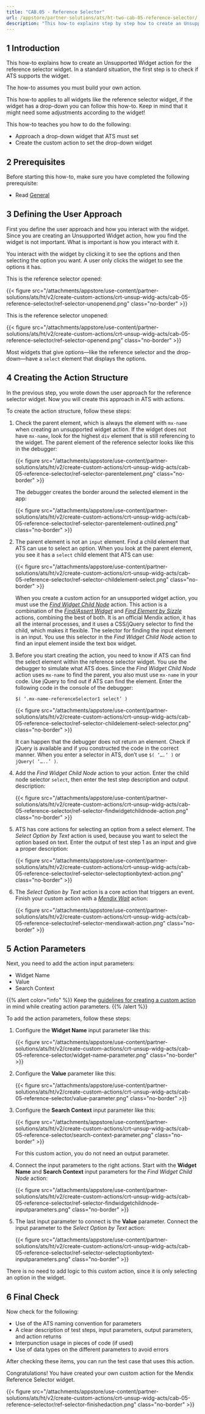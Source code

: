 ```yaml
---
title: "CAB.05 - Reference Selector"
url: /appstore/partner-solutions/ats/ht-two-cab-05-reference-selector/
description: "This how-to explains step by step how to create an Unsupported Widget action for the Mendix Reference Selector widget."
---
```


## 1 Introduction

This how-to explains how to create an Unsupported Widget action for the reference selector widget. In a standard situation, the first step is to check if ATS supports the widget. 

The how-to assumes you must build your own action.

This how-to applies to all widgets like the reference selector widget, if the widget has a drop-down you can follow this how-to. Keep in mind that it might need some adjustments according to the widget!

This how-to teaches you how to do the following:

* Approach a drop-down widget that ATS must set
* Create the custom action to set the drop-down widget

## 2 Prerequisites

Before starting this how-to, make sure you have completed the following prerequisite:
 
* Read [General](/appstore/partner-solutions/ats/ht-two-custom-action-general/)

## 3 Defining the User Approach

First you define the user approach and how you interact with the widget. Since you are creating an Unsupported Widget action, how you find the widget is not important. What is important is how you interact with it.

You interact with the widget by clicking it to see the options and then selecting the option you want. A user only clicks the widget to see the options it has.

This is the reference selector opened:

{{< figure src="/attachments/appstore/use-content/partner-solutions/ats/ht/v2/create-custom-actions/crt-unsup-widg-acts/cab-05-reference-selector/ref-selector-unopenend.png" class="no-border" >}}

This is the reference selector unopened:

{{< figure src="/attachments/appstore/use-content/partner-solutions/ats/ht/v2/create-custom-actions/crt-unsup-widg-acts/cab-05-reference-selector/ref-selector-openend.png" class="no-border" >}}

Most widgets that give options—like the reference selector and the drop-down—have a `select` element that displays the options.

## 4 Creating the Action Structure

In the previous step, you wrote down the user approach for the reference selector widget. Now you will create this approach in ATS with actions.

To create the action structure, follow these steps:

1. Check the parent element, which is always the element with `mx-name` when creating an unsupported widget action. If the widget does not have `mx-name`, look for the highest `div` element that is still referencing to the widget. The parent element of the reference selector looks like this in the debugger:

    {{< figure src="/attachments/appstore/use-content/partner-solutions/ats/ht/v2/create-custom-actions/crt-unsup-widg-acts/cab-05-reference-selector/ref-selector-parentelement.png" class="no-border" >}}

    The debugger creates the border around the selected element in the app:

    {{< figure src="/attachments/appstore/use-content/partner-solutions/ats/ht/v2/create-custom-actions/crt-unsup-widg-acts/cab-05-reference-selector/ref-selector-parentelement-outlined.png" class="no-border" >}}

2. The parent element is not an `input` element. Find a child element that ATS can use to select an option. When you look at the parent element, you see it has a `select` child element that ATS can use:

    {{< figure src="/attachments/appstore/use-content/partner-solutions/ats/ht/v2/create-custom-actions/crt-unsup-widg-acts/cab-05-reference-selector/ref-selector-childelement-select.png" class="no-border" >}}

    When you create a custom action for an unsupported widget action, you must use the [*Find Widget Child Node*](/appstore/partner-solutions/ats/rg-one-find-widget-child-node/) action. This action is a combination of the [*Find/Assert Widget*](/appstore/partner-solutions/ats/rg-one-findassert-widget/) and [*Find Element by Sizzle*](/appstore/partner-solutions/ats/rg-one-find-element-by-sizzle/) actions, combining the best of both. It is an official Mendix action, it has all the internal processes, and it uses a CSS/jQuery selector to find the child, which makes it flexible. The selector for finding the input element is an input. You use this selector in the *Find Widget Child Node* action to find an input element inside the text box widget.

3. Before you start creating the action, you need to know if ATS can find the select element within the reference selector widget. You use the debugger to simulate what ATS does. Since the *Find Widget Child Node* action uses `mx-name` to find the parent, you also must use `mx-name` in your code. Use jQuery to find out if ATS can find the element. Enter the following code in the console of the debugger: 

    `$( ‘.mx-name-referenceSelector1 select’ )`

    {{< figure src="/attachments/appstore/use-content/partner-solutions/ats/ht/v2/create-custom-actions/crt-unsup-widg-acts/cab-05-reference-selector/ref-selector-childelement-select-selector.png" class="no-border" >}}

    It can happen that the debugger does not return an element. Check if jQuery is available and if you constructed the code in the correct manner. When you enter a selector in ATS, don’t use `$( ‘….’ )` or `jQuery( ‘…..’ )`.

4. Add the *Find Widget Child Node* action to your action. Enter the child node selector `select`, then enter the test step description and output description:

    {{< figure src="/attachments/appstore/use-content/partner-solutions/ats/ht/v2/create-custom-actions/crt-unsup-widg-acts/cab-05-reference-selector/ref-selector-findwidgetchildnode-action.png" class="no-border" >}}

5. ATS has core actions for selecting an option from a select element. The *Select Option by Text* action is used, because you want to select the option based on text. Enter the output of test step 1 as an input and give a proper description:

    {{< figure src="/attachments/appstore/use-content/partner-solutions/ats/ht/v2/create-custom-actions/crt-unsup-widg-acts/cab-05-reference-selector/ref-selector-selectoptionbytext-action.png" class="no-border" >}}

6. The *Select Option by Text* action is a core action that triggers an event. Finish your custom action with a [*Mendix Wait*](/appstore/partner-solutions/ats/rg-one-mendix-wait/) action:

    {{< figure src="/attachments/appstore/use-content/partner-solutions/ats/ht/v2/create-custom-actions/crt-unsup-widg-acts/cab-05-reference-selector/ref-selector-mendixwait-action.png" class="no-border" >}}

## 5 Action Parameters

Next, you need to add the action input parameters:

* Widget Name
* Value
* Search Context

{{% alert color="info" %}}
Keep the [guidelines for creating a custom action](/appstore/partner-solutions/ats/ht-two-guidelines-custom-action/) in mind while creating action parameters.
{{% /alert %}}

To add the action parameters, follow these steps:

1. Configure the **Widget Name** input parameter like this:

    {{< figure src="/attachments/appstore/use-content/partner-solutions/ats/ht/v2/create-custom-actions/crt-unsup-widg-acts/cab-05-reference-selector/widget-name-parameter.png" class="no-border" >}}

2. Configure the **Value** parameter like this:

    {{< figure src="/attachments/appstore/use-content/partner-solutions/ats/ht/v2/create-custom-actions/crt-unsup-widg-acts/cab-05-reference-selector/value-parameter.png" class="no-border" >}}

3. Configure the **Search Context** input parameter like this:

    {{< figure src="/attachments/appstore/use-content/partner-solutions/ats/ht/v2/create-custom-actions/crt-unsup-widg-acts/cab-05-reference-selector/search-context-parameter.png" class="no-border" >}}

    For this custom action, you do not need an output parameter.

4. Connect the input parameters to the right actions. Start with the **Widget Name** and **Search Context** input parameters for the *Find Widget Child Node* action:

    {{< figure src="/attachments/appstore/use-content/partner-solutions/ats/ht/v2/create-custom-actions/crt-unsup-widg-acts/cab-05-reference-selector/ref-selector-findwidgetchildnode-inputparameters.png" class="no-border" >}}

5. The last input parameter to connect is the **Value** parameter. Connect the input parameter to the *Select Option by Text* action:

    {{< figure src="/attachments/appstore/use-content/partner-solutions/ats/ht/v2/create-custom-actions/crt-unsup-widg-acts/cab-05-reference-selector/ref-selector-selectoptionbytext-inputparameters.png" class="no-border" >}}

There is no need to add logic to this custom action, since it is only selecting an option in the widget.

## 6 Final Check

Now check for the following:

* Use of the ATS naming convention for parameters
* A clear description of test steps, input parameters, output parameters, and action returns
* Interpunction usage in pieces of code (if used)
* Use of data types on the different parameters to avoid errors

After checking these items, you can run the test case that uses this action.

Congratulations! You have created your own custom action for the Mendix Reference Selector widget.

{{< figure src="/attachments/appstore/use-content/partner-solutions/ats/ht/v2/create-custom-actions/crt-unsup-widg-acts/cab-05-reference-selector/ref-selector-finishedaction.png" class="no-border" >}}
